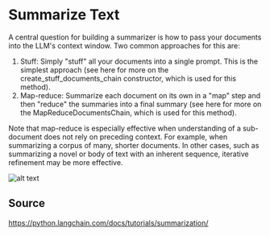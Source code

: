 # Summarize Text
A central question for building a summarizer is how to pass your documents into the LLM's context window. Two common approaches for this are:

1. Stuff: Simply "stuff" all your documents into a single prompt. This is the simplest approach (see here for more on the create_stuff_documents_chain constructor, which is used for this method).
2. Map-reduce: Summarize each document on its own in a "map" step and then "reduce" the summaries into a final summary (see here for more on the MapReduceDocumentsChain, which is used for this method).

Note that map-reduce is especially effective when understanding of a sub-document does not rely on preceding context. For example, when summarizing a corpus of many, shorter documents. In other cases, such as summarizing a novel or body of text with an inherent sequence, iterative refinement may be more effective.

![alt text](<Screenshot 2025-05-27 at 4.21.49 PM.png>)

## Source
https://python.langchain.com/docs/tutorials/summarization/
